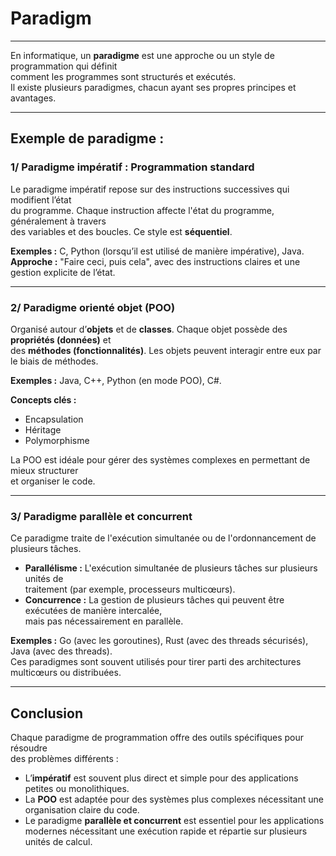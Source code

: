 # Paradigm
---

En informatique, un **paradigme** est une approche ou un style de programmation qui définit  
comment les programmes sont structurés et exécutés.  
Il existe plusieurs paradigmes, chacun ayant ses propres principes et avantages.

---

## Exemple de paradigme :

### 1/ Paradigme impératif : Programmation standard

Le paradigme impératif repose sur des instructions successives qui modifient l’état  
du programme. Chaque instruction affecte l'état du programme, généralement à travers  
des variables et des boucles. Ce style est **séquentiel**.

**Exemples :** C, Python (lorsqu’il est utilisé de manière impérative), Java.  
**Approche :** "Faire ceci, puis cela", avec des instructions claires et une gestion explicite de l’état.

---

### 2/ Paradigme orienté objet (POO)

Organisé autour d’**objets** et de **classes**. Chaque objet possède des **propriétés (données)** et  
des **méthodes (fonctionnalités)**. Les objets peuvent interagir entre eux par le biais de méthodes.

**Exemples :** Java, C++, Python (en mode POO), C#.  

**Concepts clés :**  
- Encapsulation  
- Héritage  
- Polymorphisme  

La POO est idéale pour gérer des systèmes complexes en permettant de mieux structurer  
et organiser le code.

---

### 3/ Paradigme parallèle et concurrent

Ce paradigme traite de l'exécution simultanée ou de l'ordonnancement de plusieurs tâches.

- **Parallélisme :** L'exécution simultanée de plusieurs tâches sur plusieurs unités de  
traitement (par exemple, processeurs multicœurs).  
- **Concurrence :** La gestion de plusieurs tâches qui peuvent être exécutées de manière intercalée,  
mais pas nécessairement en parallèle.

**Exemples :** Go (avec les goroutines), Rust (avec des threads sécurisés), Java (avec des threads).  
Ces paradigmes sont souvent utilisés pour tirer parti des architectures multicœurs ou distribuées.

---

## Conclusion

Chaque paradigme de programmation offre des outils spécifiques pour résoudre  
des problèmes différents :  

- L’**impératif** est souvent plus direct et simple pour des applications petites ou monolithiques.  
- La **POO** est adaptée pour des systèmes plus complexes nécessitant une organisation claire du code.  
- Le paradigme **parallèle et concurrent** est essentiel pour les applications modernes nécessitant une exécution rapide et répartie sur plusieurs unités de calcul.
